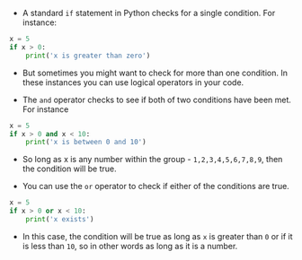 - A standard `if` statement in Python checks for a single condition. For instance:

```python
x = 5
if x > 0:
	print('x is greater than zero')
```

- But sometimes you might want to check for more than one condition. In these instances you can use logical operators in your code.

- The `and` operator checks to see if both of two conditions have been met. For instance

```python
x = 5
if x > 0 and x < 10:
    print('x is between 0 and 10')
```

- So long as x is any number within the group - `1,2,3,4,5,6,7,8,9`, then the condition will be true.

- You can use the `or` operator to check if either of the conditions are true.

```python
x = 5
if x > 0 or x < 10:
	print('x exists')
```

- In this case, the condition will be true as long as `x` is greater than `0` or if it is less than `10`, so in other words as long as it is a number.
